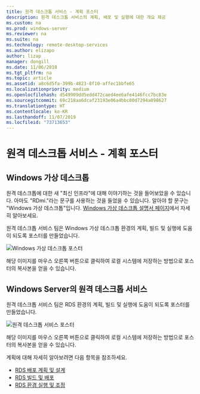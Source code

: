 ```yaml
---
title: 원격 데스크톱 서비스 - 계획 포스터
description: 원격 데스크톱 서비스의 계획, 배포 및 실행에 대한 개요 제공
ms.custom: na
ms.prod: windows-server
ms.reviewer: na
ms.suite: na
ms.technology: remote-desktop-services
ms.author: elizapo
author: lizap
manager: dongill
ms.date: 11/06/2018
ms.tgt_pltfrm: na
ms.topic: article
ms.assetid: a8c6d5fa-399b-4823-8f10-affec1bbfe65
ms.localizationpriority: medium
ms.openlocfilehash: d549909dd5edd472caed4ee6afe4146fcc7bc83e
ms.sourcegitcommit: 69c218aa6dcaf23193e06a4bbc00d7294a098627
ms.translationtype: HT
ms.contentlocale: ko-KR
ms.lasthandoff: 11/07/2019
ms.locfileid: "73713653"
---
```

# <a name="remote-desktop-services---planning-poster"></a>원격 데스크톱 서비스 - 계획 포스터

## <a name="windows-virtual-desktop"></a>Windows 가상 데스크톱

원격 데스크톱에 대한 새 "최신 인프라"에 대해 이야기하는 것을 들어보았을 수 있습니다. 아마도 "RDmi."라는 문구를 사용하는 것을 들었을 수 있습니다. 알아야 할 문구는 "Windows 가상 데스크톱"입니다. [Windows 가상 데스크톱 설명서 페이지](https://docs.microsoft.com/azure/virtual-desktop/)에서 자세히 알아보세요.

원격 데스크톱 서비스 팀은 Windows 가상 데스크톱 환경의 계획, 빌드 및 실행에 도움이 되도록 포스터를 만들었습니다.

![Windows 가상 데스크톱 포스터](./media/wvd-poster-download.png)

해당 이미지를 마우스 오른쪽 버튼으로 클릭하여 로컬 시스템에 저장하는 방법으로 포스터의 복사본을 얻을 수 있습니다.

## <a name="remote-desktop-services-in-windows-server"></a>Windows Server의 원격 데스크톱 서비스

원격 데스크톱 서비스 팀은 RDS 환경의 계획, 빌드 및 실행에 도움이 되도록 포스터를 만들었습니다.

![원격 데스크톱 서비스 포스터](./media/rds-poster-download.png)

해당 이미지를 마우스 오른쪽 버튼으로 클릭하여 로컬 시스템에 저장하는 방법으로 포스터의 복사본을 얻을 수 있습니다.

계획에 대해 자세히 알아보려면 다음 항목을 참조하세요.

- [RDS 배포 계획 및 설계](rds-plan-and-design.md)
- [RDS 빌드 및 배포](rds-build-and-deploy.md)
- [RDS 환경 실행 및 조정](rds-run-and-tune.md)
